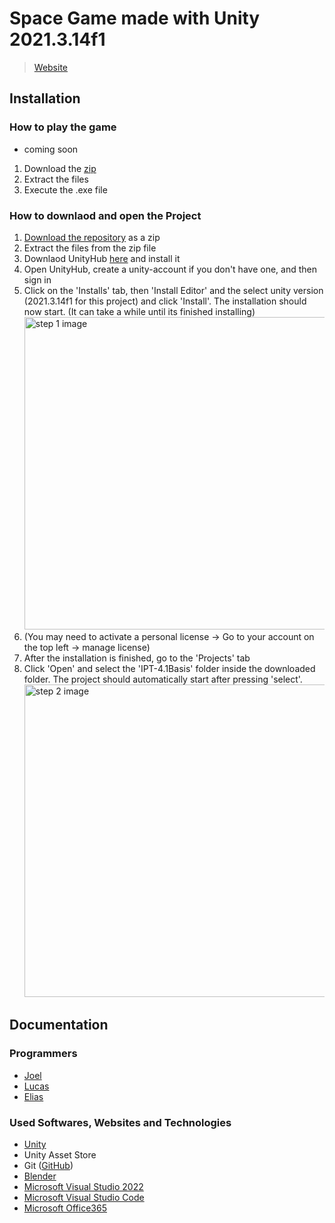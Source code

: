 # Space Game made with Unity 2021.3.14f1
> [Website](https://joelerni.github.io/IPT_4.1-Unity/web_files/)
## Installation
### How to play the game

 - coming soon
 1. Download the [zip](https://github.com/JoelErni/IPT_4.1-Unity/releases/tag/IPT_4.1)
 2. Extract the files
 3. Execute the .exe file

### How to downlaod and open the Project
 1. [Download the repository](https://github.com/JoelErni/IPT_4.1-Unity/archive/refs/heads/main.zip) as a zip
 2. Extract the files from the zip file
 3. Downlaod UnityHub [here](https://unity3d.com/get-unity/download) and install it
 4. Open UnityHub, create a unity-account if you don't have one, and then sign in
 5. Click on the 'Installs' tab, then 'Install Editor' and the select unity version (2021.3.14f1 for this project) and click 'Install'. The installation should now start. (It can take a while until its finished installing) <br><img src="https://github.com/JoelErni/IPT_4.1-Unity/blob/main/README_images/step1.gif" alt="step 1 image" width="500">
 6. (You may need to activate a personal license -> Go to your account on the top left -> manage license)
 7. After the installation is finished, go to the 'Projects' tab
 8. Click 'Open' and select the 'IPT-4.1Basis' folder inside the downloaded folder. The project should automatically start after pressing 'select'. <br><img src="https://github.com/JoelErni/IPT_4.1-Unity/blob/main/README_images/step2.gif" alt="step 2 image" width="500">

## Documentation
### Programmers
 - [Joel](https://github.com/JoelErni)
 - [Lucas](https://github.com/LucasNicolasSchulz)
 - [Elias](https://github.com/Elias-Schwegler)
### Used Softwares, Websites and Technologies
 - [Unity](unity.com)
 - Unity Asset Store
 - Git ([GitHub](github.com))
 - [Blender](blender.org)
 - [Microsoft Visual Studio 2022](https://visualstudio.microsoft.com/)
 - [Microsoft Visual Studio Code](https://code.visualstudio.com/)
 - [Microsoft Office365](office.com)

